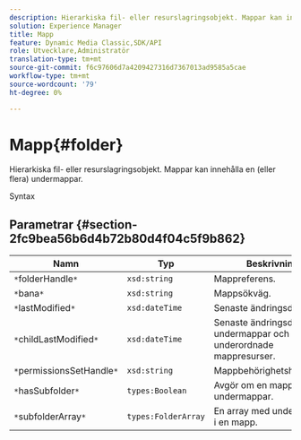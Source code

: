 ```yaml
---
description: Hierarkiska fil- eller resurslagringsobjekt. Mappar kan innehålla en (eller flera) undermappar.
solution: Experience Manager
title: Mapp
feature: Dynamic Media Classic,SDK/API
role: Utvecklare,Administratör
translation-type: tm+mt
source-git-commit: f6c97606d7a4209427316d7367013ad9585a5cae
workflow-type: tm+mt
source-wordcount: '79'
ht-degree: 0%

---
```



# Mapp{#folder}

Hierarkiska fil- eller resurslagringsobjekt. Mappar kan innehålla en (eller flera) undermappar.

Syntax

## Parametrar {#section-2fc9bea56b6d4b72b80d4f04c5f9b862}

| Namn | Typ | Beskrivning |
|---|---|---|
| `*`folderHandle`*` | `xsd:string` | Mappreferens. |
| `*`bana`*` | `xsd:string` | Mappsökväg. |
| `*`lastModified`*` | `xsd:dateTime` | Senaste ändringsdatum. |
| `*`childLastModified`*` | `xsd:dateTime` | Senaste ändringsdatum för undermappar och underordnade mappresurser. |
| `*`permissionsSetHandle`*` | `xsd:string` | Mappbehörighetshantering. |
| `*`hasSubfolder`*` | `types:Boolean` | Avgör om en mapp har undermappar. |
| `*`subfolderArray`*` | `types:FolderArray` | En array med undermappar i en mapp. |

